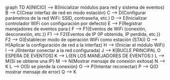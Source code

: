 graph TD A[INICIO] --> B(Inicializar módulos para red y sistema de eventos) 
B --> C(Crear interfaz de red en modo estación) 
C --> D(Configurar parámetros de la red WiFi: SSID, contraseña, etc.) 
D --> E(Inicializar controlador WiFi con configuración por defecto) 
E --> F(Registrar manejadores de eventos para:) 
F --> F1{Eventos de WiFi (conexión, desconexión, etc.)} 
F1 --> F2{Eventos de IP (IP obtenida, IP perdida, etc.)} 
F2 --> G(Establecer modo de operación WiFi como estación (STA)) 
G --> H(Aplicar la configuración de red a la interfaz) 
H --> I(Iniciar el módulo WiFi) 
I --> J(Intentar conectar a la red configurada) 
J --> K[BUCLE PRINCIPAL O ESPERA DE EVENTOS]
K --> L{EN LOS MANEJADORES DE EVENTOS:}
L --> M{Si se obtiene una IP}
M --> N(Mostrar mensaje de conexión exitosa)
N --> K
L --> O{Si se pierde la conexión}
O --> P(Intentar reconectar)
P --> Q(O mostrar mensaje de error)
Q --> K